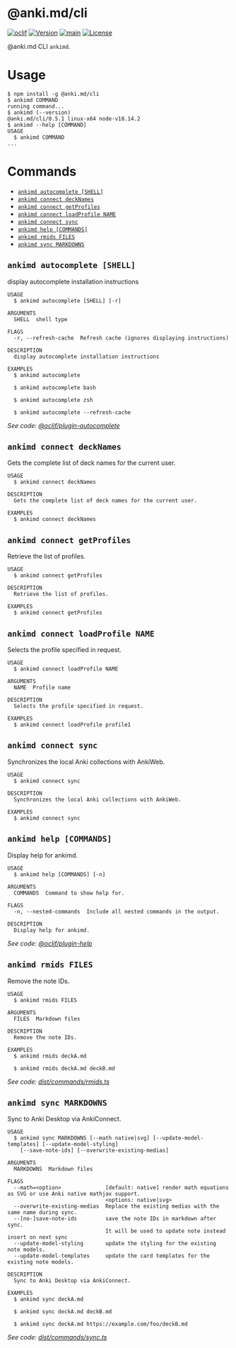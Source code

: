 # @anki.md/cli

[![oclif](https://img.shields.io/badge/cli-oclif-brightgreen.svg)](https://oclif.io)
[![Version](https://img.shields.io/npm/v/@anki.md/cli.svg)](https://npmjs.org/package/@anki.md/cli)
[![main](https://github.com/timgreen/Anki.md/actions/workflows/cli.yml/badge.svg?branch=main)](https://github.com/timgreen/Anki.md/actions/workflows/cli.yml)
[![License](https://img.shields.io/npm/l/@anki.md/cli.svg)](https://github.com/timgreen/Anki.md/blob/main/packages/cli/package.json)

@anki.md CLI `ankimd`.

# Usage

<!-- usage -->

```sh-session
$ npm install -g @anki.md/cli
$ ankimd COMMAND
running command...
$ ankimd (--version)
@anki.md/cli/0.5.1 linux-x64 node-v18.14.2
$ ankimd --help [COMMAND]
USAGE
  $ ankimd COMMAND
...
```

<!-- usagestop -->

# Commands

<!-- commands -->

- [`ankimd autocomplete [SHELL]`](#ankimd-autocomplete-shell)
- [`ankimd connect deckNames`](#ankimd-connect-decknames)
- [`ankimd connect getProfiles`](#ankimd-connect-getprofiles)
- [`ankimd connect loadProfile NAME`](#ankimd-connect-loadprofile-name)
- [`ankimd connect sync`](#ankimd-connect-sync)
- [`ankimd help [COMMANDS]`](#ankimd-help-commands)
- [`ankimd rmids FILES`](#ankimd-rmids-files)
- [`ankimd sync MARKDOWNS`](#ankimd-sync-markdowns)

## `ankimd autocomplete [SHELL]`

display autocomplete installation instructions

```
USAGE
  $ ankimd autocomplete [SHELL] [-r]

ARGUMENTS
  SHELL  shell type

FLAGS
  -r, --refresh-cache  Refresh cache (ignores displaying instructions)

DESCRIPTION
  display autocomplete installation instructions

EXAMPLES
  $ ankimd autocomplete

  $ ankimd autocomplete bash

  $ ankimd autocomplete zsh

  $ ankimd autocomplete --refresh-cache
```

_See code: [@oclif/plugin-autocomplete](https://github.com/oclif/plugin-autocomplete/blob/v2.1.4/src/commands/autocomplete/index.ts)_

## `ankimd connect deckNames`

Gets the complete list of deck names for the current user.

```
USAGE
  $ ankimd connect deckNames

DESCRIPTION
  Gets the complete list of deck names for the current user.

EXAMPLES
  $ ankimd connect deckNames
```

## `ankimd connect getProfiles`

Retrieve the list of profiles.

```
USAGE
  $ ankimd connect getProfiles

DESCRIPTION
  Retrieve the list of profiles.

EXAMPLES
  $ ankimd connect getProfiles
```

## `ankimd connect loadProfile NAME`

Selects the profile specified in request.

```
USAGE
  $ ankimd connect loadProfile NAME

ARGUMENTS
  NAME  Profile name

DESCRIPTION
  Selects the profile specified in request.

EXAMPLES
  $ ankimd connect loadProfile profile1
```

## `ankimd connect sync`

Synchronizes the local Anki collections with AnkiWeb.

```
USAGE
  $ ankimd connect sync

DESCRIPTION
  Synchronizes the local Anki collections with AnkiWeb.

EXAMPLES
  $ ankimd connect sync
```

## `ankimd help [COMMANDS]`

Display help for ankimd.

```
USAGE
  $ ankimd help [COMMANDS] [-n]

ARGUMENTS
  COMMANDS  Command to show help for.

FLAGS
  -n, --nested-commands  Include all nested commands in the output.

DESCRIPTION
  Display help for ankimd.
```

_See code: [@oclif/plugin-help](https://github.com/oclif/plugin-help/blob/v5.2.7/src/commands/help.ts)_

## `ankimd rmids FILES`

Remove the note IDs.

```
USAGE
  $ ankimd rmids FILES

ARGUMENTS
  FILES  Markdown files

DESCRIPTION
  Remove the note IDs.

EXAMPLES
  $ ankimd rmids deckA.md

  $ ankimd rmids deckA.md deckB.md
```

_See code: [dist/commands/rmids.ts](https://github.com/timgreen/Anki.md/blob/cli/v0.5.1/packages/cli/src/commands/rmids.ts)_

## `ankimd sync MARKDOWNS`

Sync to Anki Desktop via AnkiConnect.

```
USAGE
  $ ankimd sync MARKDOWNS [--math native|svg] [--update-model-templates] [--update-model-styling]
    [--save-note-ids] [--overwrite-existing-medias]

ARGUMENTS
  MARKDOWNS  Markdown files

FLAGS
  --math=<option>              [default: native] render math equations as SVG or use Anki native mathjax support.
                               <options: native|svg>
  --overwrite-existing-medias  Replace the existing medias with the same name during sync.
  --[no-]save-note-ids         save the note IDs in markdown after sync.
                               It will be used to update note instead insert on next sync
  --update-model-styling       update the styling for the existing note models.
  --update-model-templates     update the card templates for the existing note models.

DESCRIPTION
  Sync to Anki Desktop via AnkiConnect.

EXAMPLES
  $ ankimd sync deckA.md

  $ ankimd sync deckA.md deckB.md

  $ ankimd sync deckA.md https://example.com/foo/deckB.md
```

_See code: [dist/commands/sync.ts](https://github.com/timgreen/Anki.md/blob/cli/v0.5.1/packages/cli/src/commands/sync.ts)_

<!-- commandsstop -->
